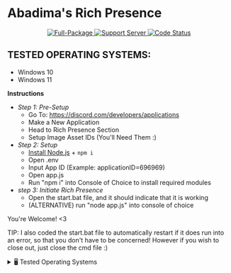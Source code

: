 # Abadima's Rich Presence

<div align="center">
  <a href="https://nodejs.org/en/download/">
    <img src="https://img.shields.io/badge/Node.js-%2016.13.2-green.svg?style=for-the-badge&logo=Node.js" alt="Full-Package">
  </a>
  <a href="https://discord.gg/WpuYSe3xGt">
    <img src="https://img.shields.io/discord/905979173070340097.svg?label=Support&logo=Discord&colorB=7289da&style=for-the-badge" alt="Support Server">
  </a>
  <a href="https://github.com/abadima/rpc">
    <img src="https://img.shields.io/github/workflow/status/Abadima/rpc/Build/main?style=for-the-badge" alt="Code Status">
  </a>
</div>

## TESTED OPERATING SYSTEMS:
- Windows 10
- Windows 11

**Instructions**

- *Step 1: Pre-Setup*
     - Go To: https://discord.com/developers/applications
     - Make a New Application
     - Head to Rich Presence Section
     - Setup Image Asset IDs (You'll Need Them :)
- *Step 2: Setup*
     - [Install Node.js](https://nodejs.org/en/download/) + ```npm i```
     - Open .env
     - Input App ID (Example: applicationID=696969)
     - Open app.js
     - Run "npm i" into Console of Choice to install required modules
- *step 3: Initiate Rich Presence*
     - Open the start.bat file, and it should indicate that it is working
     - (ALTERNATIVE) run "node app.js" into console of choice

You're Welcome! <3

TIP: I also coded the start.bat file to automatically restart if it does run into an error, so that you don't have to be concerned! However if you wish to close out, just close the cmd file :)

<details>
  <summary>🖥️ Tested Operating Systems</summary>

- Windows 10
- Windows 11
     
</details>
